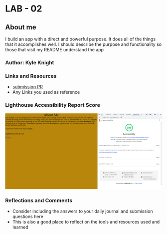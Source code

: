 # LAB - 02

## About me

I build an app with a direct and powerful purpose. It does all of the things that it accomplishes well. I should describe the purpose and functionality so those that visit my README understand the app

### Author: Kyle Knight

### Links and Resources

* [submission PR](http://xyz.com)
* Any Links you used as reference

### Lighthouse Accessibility Report Score

![screenshot](Lighthouse.png)

### Reflections and Comments

* Consider including the answers to your daily journal and submission questions here
* This is also a good place to reflect on the tools and resources used and learned
